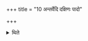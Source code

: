 +++
title = "10 अन्तर्वेदि दक्षिणः पादो"

+++

<details><summary>थिते</summary>

10. His right foot should be within the altar, his left foot should be with its fingers touching the heel of the right foot.
</details>
